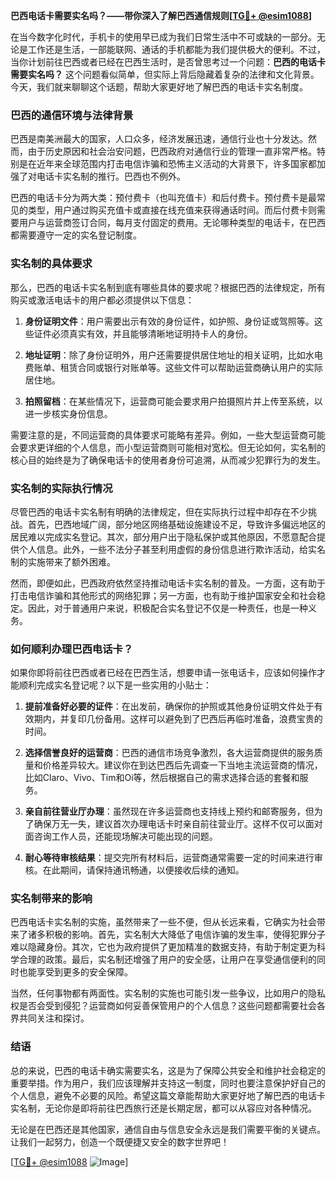 **巴西电话卡需要实名吗？——带你深入了解巴西通信规则[[TG💪+ @esim1088](https://t.me/s/esim1088)]**

在当今数字化时代，手机卡的使用早已成为我们日常生活中不可或缺的一部分。无论是工作还是生活，一部能联网、通话的手机都能为我们提供极大的便利。不过，当你计划前往巴西或者已经在巴西生活时，是否曾思考过一个问题：**巴西的电话卡需要实名吗？** 这个问题看似简单，但实际上背后隐藏着复杂的法律和文化背景。今天，我们就来聊聊这个话题，帮助大家更好地了解巴西的电话卡实名制度。

### 巴西的通信环境与法律背景

巴西是南美洲最大的国家，人口众多，经济发展迅速，通信行业也十分发达。然而，由于历史原因和社会治安问题，巴西政府对通信行业的管理一直非常严格。特别是在近年来全球范围内打击电信诈骗和恐怖主义活动的大背景下，许多国家都加强了对电话卡实名制的推行。巴西也不例外。

巴西的电话卡分为两大类：预付费卡（也叫充值卡）和后付费卡。预付费卡是最常见的类型，用户通过购买充值卡或直接在线充值来获得通话时间。而后付费卡则需要用户与运营商签订合同，每月支付固定的费用。无论哪种类型的电话卡，在巴西都需要遵守一定的实名登记制度。

### 实名制的具体要求

那么，巴西的电话卡实名制到底有哪些具体的要求呢？根据巴西的法律规定，所有购买或激活电话卡的用户都必须提供以下信息：

1. **身份证明文件**：用户需要出示有效的身份证件，如护照、身份证或驾照等。这些证件必须真实有效，并且能够清晰地证明持卡人的身份。
   
2. **地址证明**：除了身份证明外，用户还需要提供居住地址的相关证明，比如水电费账单、租赁合同或银行对账单等。这些文件可以帮助运营商确认用户的实际居住地。

3. **拍照留档**：在某些情况下，运营商可能会要求用户拍摄照片并上传至系统，以进一步核实身份信息。

需要注意的是，不同运营商的具体要求可能略有差异。例如，一些大型运营商可能会要求更详细的个人信息，而小型运营商则可能相对宽松。但无论如何，实名制的核心目的始终是为了确保电话卡的使用者身份可追溯，从而减少犯罪行为的发生。

### 实名制的实际执行情况

尽管巴西的电话卡实名制有明确的法律规定，但在实际执行过程中却存在不少挑战。首先，巴西地域广阔，部分地区网络基础设施建设不足，导致许多偏远地区的居民难以完成实名登记。其次，部分用户出于隐私保护或其他原因，不愿意配合提供个人信息。此外，一些不法分子甚至利用虚假的身份信息进行欺诈活动，给实名制的实施带来了额外困难。

然而，即便如此，巴西政府依然坚持推动电话卡实名制的普及。一方面，这有助于打击电信诈骗和其他形式的网络犯罪；另一方面，也有助于维护国家安全和社会稳定。因此，对于普通用户来说，积极配合实名登记不仅是一种责任，也是一种义务。

### 如何顺利办理巴西电话卡？

如果你即将前往巴西或者已经在巴西生活，想要申请一张电话卡，应该如何操作才能顺利完成实名登记呢？以下是一些实用的小贴士：

1. **提前准备好必要的证件**：在出发前，确保你的护照或其他身份证明文件处于有效期内，并复印几份备用。这样可以避免到了巴西后再临时准备，浪费宝贵的时间。

2. **选择信誉良好的运营商**：巴西的通信市场竞争激烈，各大运营商提供的服务质量和价格差异较大。建议你在到达巴西后先调查一下当地主流运营商的情况，比如Claro、Vivo、Tim和Oi等，然后根据自己的需求选择合适的套餐和服务。

3. **亲自前往营业厅办理**：虽然现在许多运营商也支持线上预约和邮寄服务，但为了确保万无一失，建议首次办理电话卡时亲自前往营业厅。这样不仅可以面对面咨询工作人员，还能现场解决可能出现的问题。

4. **耐心等待审核结果**：提交完所有材料后，运营商通常需要一定的时间来进行审核。在此期间，请保持通讯畅通，以便接收后续的通知。

### 实名制带来的影响

巴西电话卡实名制的实施，虽然带来了一些不便，但从长远来看，它确实为社会带来了诸多积极的影响。首先，实名制大大降低了电信诈骗的发生率，使得犯罪分子难以隐藏身份。其次，它也为政府提供了更加精准的数据支持，有助于制定更为科学合理的政策。最后，实名制还增强了用户的安全感，让用户在享受通信便利的同时也能享受到更多的安全保障。

当然，任何事物都有两面性。实名制的实施也可能引发一些争议，比如用户的隐私权是否会受到侵犯？运营商如何妥善保管用户的个人信息？这些问题都需要社会各界共同关注和探讨。

### 结语

总的来说，巴西的电话卡确实需要实名，这是为了保障公共安全和维护社会稳定的重要举措。作为用户，我们应该理解并支持这一制度，同时也要注意保护好自己的个人信息，避免不必要的风险。希望这篇文章能帮助大家更好地了解巴西的电话卡实名制，无论你是即将前往巴西旅行还是长期定居，都可以从容应对各种情况。

无论是在巴西还是其他国家，通信自由与信息安全永远是我们需要平衡的关键点。让我们一起努力，创造一个既便捷又安全的数字世界吧！

[[TG💪+ @esim1088](https://t.me/s/esim1088) ![Image](https://i.postimg.cc/4NQfJmqS/Snipaste-2025-05-13-00-14-12.png)]
